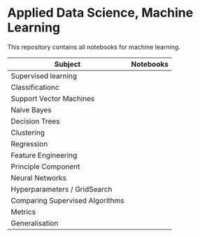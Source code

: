 # Applied Data Science, Machine Learning

This repository contains all notebooks for machine learning.


| Subject                         | Notebooks |
| ------------------------------- | --------- |
| Supervised learning             | |
| Classificationc                 | |
| Support Vector Machines         | |
| Naive Bayes                     | |
| Decision Trees                  | |
| Clustering                      | |
| Regression                      | |
| Feature Engineering             | |
| Principle Component             | |
| Neural Networks                 | |
| Hyperparameters / GridSearch    | |
| Comparing Supervised Algorithms | |
| Metrics                         | |
| Generalisation                  | |
